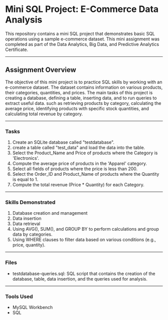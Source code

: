 # Mini SQL Project: E-Commerce Data Analysis

This repository contains a mini SQL project that demonstrates basic SQL operations using a sample e-commerce dataset. This mini assignment was completed as part of the Data Analytics, Big Data, and Predictive Analytics Certificate.

---

## Assignment Overview

The objective of this mini project is to practice SQL skills by working with an e-commerce dataset. The dataset contains information on various products, their categories, quantities, and prices. The main tasks of this project is creating a database, defining a table, inserting data, and to run queries to extract useful data.  such as retrieving products by category, calculating the average price, identifying products with specific stock quantities, and calculating total revenue by category.

---

### Tasks

1. Create an SQLite database called "testdatabase".
2. create a table called "test_data" and load the data into the table.
3. Select the Product_Name and Price of products where the Category is 'Electronics'.
4. Compute the average price of products in the 'Apparel' category.
5. Select all fields of products where the price is less than 200.
6. Select the Order_ID and Product_Name of products where the Quantity is equal to 1.
7. Compute the total revenue (Price * Quantity) for each Category.

---

### Skills Demonstrated 

1. Database creation and management
2. Data insertion
3. Data retrieval
4. Using AVG(), SUM(), and GROUP BY to perform calculations and group data by categories.
5. Using WHERE clauses to filter data based on various conditions (e.g., price, quantity).

---

### Files

- testdatabase-queries.sql: SQL script that contains the creation of the database, table, data insertion, and the queries used for analysis.

---

### Tools Used

- MySQL Workbench
- SQL
